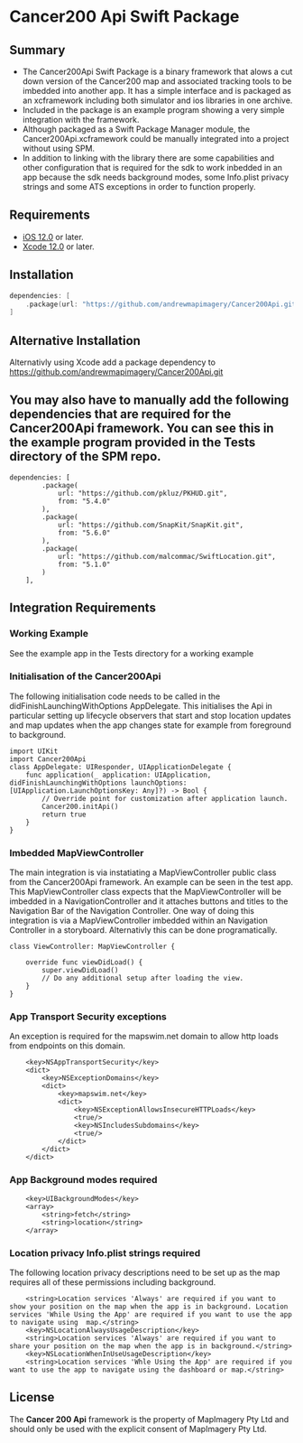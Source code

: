 # Cancer200 Api Swift Package

## Summary
* The Cancer200Api Swift Package is a binary framework that alows a cut down version of the Cancer200 map and associated tracking tools to be imbedded into another app. It has a simple interface and is packaged as an xcframework including both simulator and ios libraries in one archive.
* Included in the package is an example program showing a very simple integration with the framework.
* Although packaged as a Swift Package Manager module, the Cancer200Api.xcframework could be manually integrated into a project without using SPM.
* In addition to linking with the library there are some capabilities and other configuration that is required for the sdk to work inbedded in an app because the sdk needs background modes, some Info.plist privacy strings and some ATS exceptions in order to function properly.


## Requirements
* [iOS 12.0](https://wikipedia.org/wiki/IOS_12) or later.
* [Xcode 12.0](https://developer.apple.com/xcode) or later.

## Installation
```swift
dependencies: [
    .package(url: "https://github.com/andrewmapimagery/Cancer200Api.git", .upToNextMinor(from: "2022.0.0"))
]
```

## Alternative Installation
Alternativly using Xcode add a package dependency to https://github.com/andrewmapimagery/Cancer200Api.git

## You may also have to manually add the following dependencies that are required for the Cancer200Api framework.  You can see this in the example program provided in the Tests directory of the SPM repo.

```
dependencies: [
        .package(
            url: "https://github.com/pkluz/PKHUD.git",
            from: "5.4.0"
        ),
        .package(
            url: "https://github.com/SnapKit/SnapKit.git",
            from: "5.6.0"
        ),
        .package(
            url: "https://github.com/malcommac/SwiftLocation.git",
            from: "5.1.0"
        )
    ],
```

## Integration Requirements

### Working Example
See the example app in the Tests directory for a working example


### Initialisation of the Cancer200Api
The following initialisation code needs to be called in the didFinishLaunchingWithOptions AppDelegate. This initialises the Api in particular setting up lifecycle observers that start and stop location updates and map updates when the app changes state for example from foreground to background.


```
import UIKit
import Cancer200Api
class AppDelegate: UIResponder, UIApplicationDelegate {
    func application(_ application: UIApplication, didFinishLaunchingWithOptions launchOptions: [UIApplication.LaunchOptionsKey: Any]?) -> Bool {
        // Override point for customization after application launch.
        Cancer200.initApi()
        return true
    }
}
```

### Imbedded MapViewController
The main integration is via instatiating a MapViewController public class from the Cancer200Api framework.  An example can be seen in the test app. This MapViewController class expects that the MapViewController will be imbedded in a NavigationController and it attaches buttons and titles to the Navigation Bar of the Navigation Controller. One way of doing this integration is via a MapViewController imbedded within an Navigation Controller in a storyboard.  Alternativly this can be done programatically. 

```
class ViewController: MapViewController {

    override func viewDidLoad() {
        super.viewDidLoad()
        // Do any additional setup after loading the view.
    }
}
```

### App Transport Security exceptions
An exception is required for the mapswim.net domain to allow http loads from endpoints on this domain.

```
	<key>NSAppTransportSecurity</key>
	<dict>
		<key>NSExceptionDomains</key>
		<dict>
			<key>mapswim.net</key>
			<dict>
				<key>NSExceptionAllowsInsecureHTTPLoads</key>
				<true/>
				<key>NSIncludesSubdomains</key>
				<true/>
			</dict>
		</dict>
	</dict>
```


### App Background modes required

```
	<key>UIBackgroundModes</key>
	<array>
		<string>fetch</string>
		<string>location</string>
	</array>
```


### Location privacy Info.plist strings required
The following location privacy descriptions need to be set up as the map requires all of these permissions including background.

```
	<string>Location services 'Always' are required if you want to show your position on the map when the app is in background. Location services 'While Using the App' are required if you want to use the app to navigate using  map.</string>
	<key>NSLocationAlwaysUsageDescription</key>
	<string>Location services 'Always' are required if you want to share your position on the map when the app is in background.</string>
	<key>NSLocationWhenInUseUsageDescription</key>
	<string>Location services 'Whle Using the App' are required if you want to use the app to navigate using the dashboard or map.</string>
```


## License
The **Cancer 200 Api** framework is the property of MapImagery Pty Ltd and should only be used with the explicit consent of MapImagery Pty Ltd.
